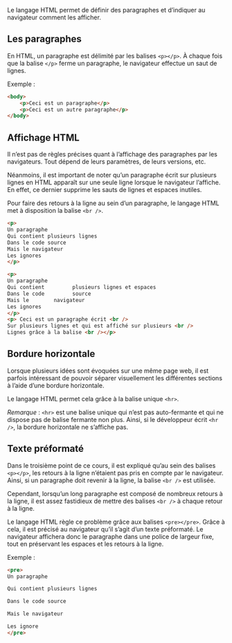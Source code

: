 Le langage HTML permet de définir des paragraphes et d’indiquer au navigateur comment les afficher.

## Les paragraphes

En HTML, un paragraphe est délimité par les balises ```<p></p>```. À chaque fois que la balise ```</p>``` ferme un paragraphe, le navigateur effectue un saut de lignes. 

Exemple :

```html
<body>
	<p>Ceci est un paragraphe</p>
	<p>Ceci est un autre paragraphe</p>
</body>
```

## Affichage HTML

Il n’est pas de règles précises quant à l’affichage des paragraphes par les navigateurs. Tout dépend de leurs paramètres, de leurs versions, etc. 

Néanmoins, il est important de noter qu’un paragraphe écrit sur plusieurs lignes en HTML apparaît sur une seule ligne lorsque le navigateur l’affiche. En effet, ce dernier supprime les sauts de lignes et espaces inutiles. 

Pour faire des retours à la ligne au sein d’un paragraphe, le langage HTML met à disposition la balise ```<br />```.

```html
<p>
Un paragraphe
Qui contient plusieurs lignes
Dans le code source 
Mais le navigateur
Les ignores
</p>

<p>
Un paragraphe
Qui contient         plusieurs lignes et espaces
Dans le code         source
Mais le        navigateur
Les ignores
</p>
<p> Ceci est un paragraphe écrit <br />
Sur plusieurs lignes et qui est affiché sur plusieurs <br />
Lignes grâce à la balise <br /></p>
```

## Bordure horizontale

Lorsque plusieurs idées sont évoquées sur une même page web, il est parfois intéressant de pouvoir séparer visuellement les différentes sections à l’aide d’une bordure horizontale. 

Le langage HTML permet cela grâce à la balise unique ```<hr>```.

*Remarque* : ```<hr>``` est une balise unique qui n’est pas auto-fermante et qui ne dispose pas de balise fermante non plus. Ainsi, si le développeur écrit ```<hr />```, la bordure horizontale ne s’affiche pas.

## Texte préformaté

Dans le troisième point de ce cours, il est expliqué qu’au sein des balises ```<p></p>```, les retours à la ligne n’étaient pas pris en compte par le navigateur. Ainsi, si un paragraphe doit revenir à la ligne, la balise ```<br />``` est utilisée. 

Cependant, lorsqu’un long paragraphe est composé de nombreux retours à la ligne, il est assez fastidieux de mettre des balises ```<br />``` à chaque retour à la ligne. 

Le langage HTML règle ce problème grâce aux balises ```<pre></pre>```. Grâce à cela, il est précisé au navigateur qu’il s’agit d’un texte préformaté. Le navigateur affichera donc le paragraphe dans une police de largeur fixe, tout en préservant les espaces et les retours à la ligne.

Exemple :

```html
<pre>
Un paragraphe

Qui contient plusieurs lignes

Dans le code source 

Mais le navigateur

Les ignore
</pre>
```

